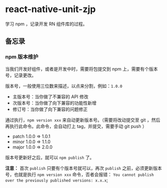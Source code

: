 
# react-native-unit-zjp

学习 npm ，记录开发 RN 组件库的过程。

## 备忘录

### npm 版本维护

当我们开发好组件，或者是开发中时，需要将包提交到 npm 上，需要有个版本号，记录更改。

版本号，一般使用三位数来描述，以点来分割，例如：`1.0.0`

- 主版本号：当你做了不兼容的 API 修改
- 次版本号：当你做了向下兼容的功能性新增
- 修订号：当你做了向下兼容的问题修正

通过执行，`npm version xxx` 来自动更新版本号。（需要将改动提交至 git ，然后再执行此命令。此命令，会自动打上 tag，并提交，需要手动 git push ）

- patch 1.0.0 => 1.0.1
- minor 1.0.0 => 1.1.0
- major 1.0.0 => 2.0.0

版本号更新好之后，就可以 `npm publish` 了。

**注意：** 首次 `publish` 只要有个版本号就可以，再次 `publish` 之前，必须更新版本号，也就是执行 `npm version xxx` 命令，否者会报错：
`You cannot publish over the previously published versions: x.x.x`;
